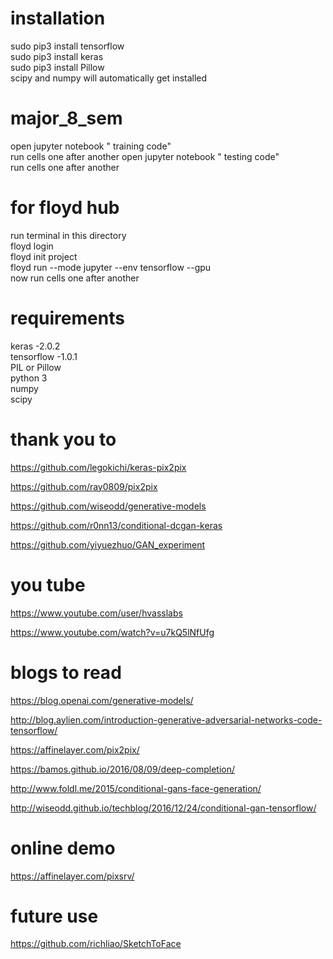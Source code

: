 # installation

sudo pip3 install tensorflow <br>
sudo pip3 install keras <br>
sudo pip3 install Pillow <br>
scipy and numpy will automatically get installed <br>


# major_8_sem
open jupyter notebook "  training code"  <br>
run cells one after another
open jupyter notebook "  testing code"  <br>
run cells one after another
# for floyd hub 
run terminal in this directory <br>
floyd login <br>
floyd init project <br>
floyd run --mode jupyter --env tensorflow --gpu <br>
now run cells one after another<br>

# requirements 
keras -2.0.2 <br>
tensorflow -1.0.1 <br>
PIL  or Pillow<br>
python 3 <br>
numpy <br>
scipy <br>

# thank you to 
https://github.com/legokichi/keras-pix2pix

https://github.com/ray0809/pix2pix

https://github.com/wiseodd/generative-models

https://github.com/r0nn13/conditional-dcgan-keras

https://github.com/yiyuezhuo/GAN_experiment

# you tube 

https://www.youtube.com/user/hvasslabs

https://www.youtube.com/watch?v=u7kQ5lNfUfg



# blogs to read

https://blog.openai.com/generative-models/

http://blog.aylien.com/introduction-generative-adversarial-networks-code-tensorflow/

https://affinelayer.com/pix2pix/

https://bamos.github.io/2016/08/09/deep-completion/

http://www.foldl.me/2015/conditional-gans-face-generation/

http://wiseodd.github.io/techblog/2016/12/24/conditional-gan-tensorflow/





# online demo
https://affinelayer.com/pixsrv/

# future use
https://github.com/richliao/SketchToFace


